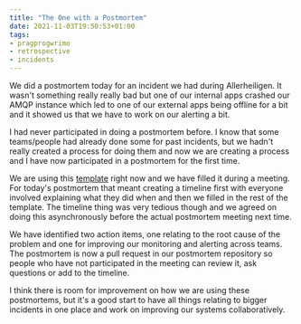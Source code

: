 ```yaml
---
title: "The One with a Postmortem"
date: 2021-11-03T19:50:53+01:00
tags:
- pragprogwrimo
- retrospective
- incidents
---
```


We did a postmortem today for an incident we had during Allerheiligen. It wasn't something really really bad but one of our internal apps crashed our AMQP instance which led to one of our external apps being offline for a bit and it showed us that we have to work on our alerting a bit.

I had never participated in doing a postmortem before. I know that some teams/people had already done some for past incidents, but we hadn't really created a process for doing them and now we are creating a process and I have now participated in a postmortem for the first time.

We are using this [template](https://github.com/dastergon/postmortem-templates/blob/master/templates/postmortem-template-srebook.md) right now and we have filled it during a meeting. For today's postmortem that meant creating a timeline first with everyone involved explaining what they did when and then we filled in the rest of the template. The timeline thing was very tedious though and we agreed on doing this asynchronously before the actual postmortem meeting next time.

We have identified two action items, one relating to the root cause of the problem and one for improving our monitoring and alerting across teams. The postmortem is now a pull request in our postmortem repository so people who have not participated in the meeting can review it, ask questions or add to the timeline.

I think there is room for improvement on how we are using these postmortems, but it's a good start to have all things relating to bigger incidents in one place and work on improving our systems collaboratively.
